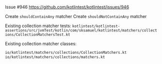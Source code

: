 Issue #946
https://github.com/kotlintest/kotlintest/issues/946

Create `shouldContainAny` matcher
Create `shouldNotContainAny` matcher

Existing collection matcher tests:
`kotlintest/kotlintest-assertions/src/jvmTest/kotlin/com/sksamuel/kotlintest/matchers/collections/CollectionMatchersTest.kt`

Existing collection matcher classes:
```bash
io/kotlintest/matchers/collections/CollectionMatchers.kt
io/kotlintest/matchers/collections/matchers.kt
```
